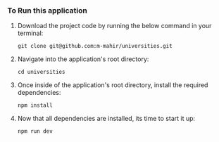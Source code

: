 ### To Run this application

1. Download the project code by running the below command in your terminal:

   ```
   git clone git@github.com:m-mahir/universities.git
   ```

2. Navigate into the application's root directory:

   ```
   cd universities
   ```

3. Once inside of the application's root directory, install the required dependencies:

   ```
   npm install
   ```

4. Now that all dependencies are installed, its time to start it up:

   ```
   npm run dev
   ```
